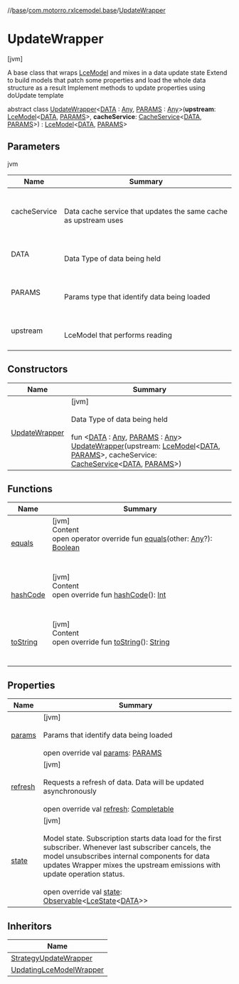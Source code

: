 //[base](../../index.md)/[com.motorro.rxlcemodel.base](../index.md)/[UpdateWrapper](index.md)



# UpdateWrapper  
 [jvm] 

A base class that wraps [LceModel](../-lce-model/index.md) and mixes in a data update state Extend to build models that patch some properties and load the whole data structure as a result Implement methods to update properties using doUpdate template

abstract class [UpdateWrapper](index.md)<[DATA](index.md) : [Any](https://kotlinlang.org/api/latest/jvm/stdlib/kotlin/-any/index.html), [PARAMS](index.md) : [Any](https://kotlinlang.org/api/latest/jvm/stdlib/kotlin/-any/index.html)>(**upstream**: [LceModel](../-lce-model/index.md)<[DATA](index.md), [PARAMS](index.md)>, **cacheService**: [CacheService](../../com.motorro.rxlcemodel.base.service/-cache-service/index.md)<[DATA](index.md), [PARAMS](index.md)>) : [LceModel](../-lce-model/index.md)<[DATA](index.md), [PARAMS](index.md)>    


## Parameters  
  
jvm  
  
|  Name|  Summary| 
|---|---|
| cacheService| <br><br>Data cache service that updates the same cache as upstream uses<br><br>
| DATA| <br><br>Data Type of data being held<br><br>
| PARAMS| <br><br>Params type that identify data being loaded<br><br>
| upstream| <br><br>LceModel that performs reading<br><br>
  


## Constructors  
  
|  Name|  Summary| 
|---|---|
| [UpdateWrapper](-update-wrapper.md)|  [jvm] <br><br>Data Type of data being held<br><br>fun <[DATA](index.md) : [Any](https://kotlinlang.org/api/latest/jvm/stdlib/kotlin/-any/index.html), [PARAMS](index.md) : [Any](https://kotlinlang.org/api/latest/jvm/stdlib/kotlin/-any/index.html)> [UpdateWrapper](-update-wrapper.md)(upstream: [LceModel](../-lce-model/index.md)<[DATA](index.md), [PARAMS](index.md)>, cacheService: [CacheService](../../com.motorro.rxlcemodel.base.service/-cache-service/index.md)<[DATA](index.md), [PARAMS](index.md)>)   <br>


## Functions  
  
|  Name|  Summary| 
|---|---|
| [equals](https://kotlinlang.org/api/latest/jvm/stdlib/kotlin/-any/equals.html)| [jvm]  <br>Content  <br>open operator override fun [equals](https://kotlinlang.org/api/latest/jvm/stdlib/kotlin/-any/equals.html)(other: [Any](https://kotlinlang.org/api/latest/jvm/stdlib/kotlin/-any/index.html)?): [Boolean](https://kotlinlang.org/api/latest/jvm/stdlib/kotlin/-boolean/index.html)  <br><br><br>
| [hashCode](https://kotlinlang.org/api/latest/jvm/stdlib/kotlin/-any/hash-code.html)| [jvm]  <br>Content  <br>open override fun [hashCode](https://kotlinlang.org/api/latest/jvm/stdlib/kotlin/-any/hash-code.html)(): [Int](https://kotlinlang.org/api/latest/jvm/stdlib/kotlin/-int/index.html)  <br><br><br>
| [toString](https://kotlinlang.org/api/latest/jvm/stdlib/kotlin/-any/to-string.html)| [jvm]  <br>Content  <br>open override fun [toString](https://kotlinlang.org/api/latest/jvm/stdlib/kotlin/-any/to-string.html)(): [String](https://kotlinlang.org/api/latest/jvm/stdlib/kotlin/-string/index.html)  <br><br><br>


## Properties  
  
|  Name|  Summary| 
|---|---|
| [params](index.md#com.motorro.rxlcemodel.base/UpdateWrapper/params/#/PointingToDeclaration/)|  [jvm] <br><br>Params that identify data being loaded<br><br>open override val [params](index.md#com.motorro.rxlcemodel.base/UpdateWrapper/params/#/PointingToDeclaration/): [PARAMS](index.md)   <br>
| [refresh](index.md#com.motorro.rxlcemodel.base/UpdateWrapper/refresh/#/PointingToDeclaration/)|  [jvm] <br><br>Requests a refresh of data. Data will be updated asynchronously<br><br>open override val [refresh](index.md#com.motorro.rxlcemodel.base/UpdateWrapper/refresh/#/PointingToDeclaration/): [Completable](http://reactivex.io/RxJava/2.x/javadoc/io/reactivex/Completable.html)   <br>
| [state](index.md#com.motorro.rxlcemodel.base/UpdateWrapper/state/#/PointingToDeclaration/)|  [jvm] <br><br>Model state. Subscription starts data load for the first subscriber. Whenever last subscriber cancels, the model unsubscribes internal components for data updates Wrapper mixes the upstream emissions with update operation status.<br><br>open override val [state](index.md#com.motorro.rxlcemodel.base/UpdateWrapper/state/#/PointingToDeclaration/): [Observable](http://reactivex.io/RxJava/2.x/javadoc/io/reactivex/Observable.html)<[LceState](../-lce-state/index.md)<[DATA](index.md)>>   <br>


## Inheritors  
  
|  Name| 
|---|
| [StrategyUpdateWrapper](../-strategy-update-wrapper/index.md)
| [UpdatingLceModelWrapper](../-updating-lce-model-wrapper/index.md)

